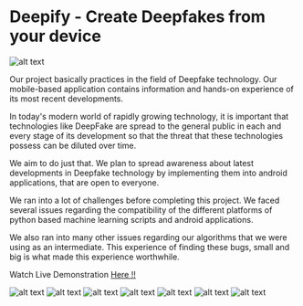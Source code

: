 # Deepify - Create Deepfakes from your device

![alt text](https://firebasestorage.googleapis.com/v0/b/hackathon-buhack.appspot.com/o/Presentation%20Images%2Fdeepifyapp.png?alt=media&token=219c2572-0ba7-4c2c-a365-0989ec1f7c4e)

Our project basically practices in the field of Deepfake technology. Our mobile-based application contains information and hands-on experience of its most recent developments.

In today's modern world of rapidly growing technology, it is important that technologies like DeepFake are spread to the general public in each and every stage of its development so that the threat that these technologies possess can be diluted over time.

We aim to do just that. We plan to spread awareness about latest developments in Deepfake technology by implementing them into android applications, that are open to everyone.

We ran into a lot of challenges before completing this project.
We faced several issues regarding the compatibility of the different platforms of python based machine learning scripts and android applications.

We also ran into many other issues regarding our algorithms that we were using as an intermediate. This experience of finding these bugs, small and big is what made this experience worthwhile.

Watch Live Demonstration [Here !!](https://www.youtube.com/watch?v=2qiQuh53yBE&ab_channel=AkshatRastogi)

![alt text](https://firebasestorage.googleapis.com/v0/b/hackathon-buhack.appspot.com/o/Presentation%20Images%2F1.png?alt=media&token=9f834a88-99cf-4363-84df-fabec8d745af)
![alt text](https://firebasestorage.googleapis.com/v0/b/hackathon-buhack.appspot.com/o/Presentation%20Images%2F2.png?alt=media&token=9fa457bc-6cfe-4fa4-812d-f1303a108c9e)
![alt text](https://firebasestorage.googleapis.com/v0/b/hackathon-buhack.appspot.com/o/Presentation%20Images%2F3.png?alt=media&token=b15743ce-ce98-48cf-b47f-45b6f8351a11)
![alt text](https://firebasestorage.googleapis.com/v0/b/hackathon-buhack.appspot.com/o/Presentation%20Images%2F4.png?alt=media&token=10f5d65a-63f7-414f-b222-81b366514dd0)
![alt text](https://firebasestorage.googleapis.com/v0/b/hackathon-buhack.appspot.com/o/Presentation%20Images%2F5.png?alt=media&token=0f651b67-2dc6-4774-b4f2-0bd83340e674)
![alt text](https://firebasestorage.googleapis.com/v0/b/hackathon-buhack.appspot.com/o/Presentation%20Images%2F6.png?alt=media&token=865b9a70-09d8-4c1d-b544-35471d9772bb)
![alt text](https://firebasestorage.googleapis.com/v0/b/hackathon-buhack.appspot.com/o/Presentation%20Images%2F10.png?alt=media&token=5035a7fc-719d-4669-bb40-70c0968b36b1)


